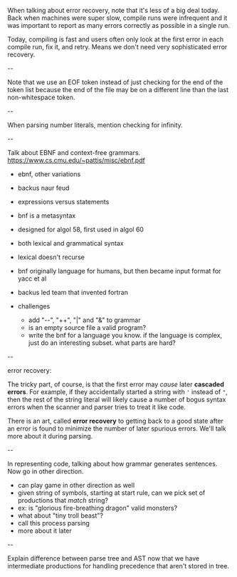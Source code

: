 
When talking about error recovery, note that it's less of a big deal today.
Back when machines were super slow, compile runs were infrequent and it was
important to report as many errors correctly as possible in a single run.

Today, compiling is fast and users often only look at the first error in each
compile run, fix it, and retry. Means we don't need very sophisticated error
recovery.

--

Note that we use an EOF token instead of just checking for the end of the token
list because the end of the file may be on a different line than the last
non-whitespace token.

--

When parsing number literals, mention checking for infinity.

--

Talk about EBNF and context-free grammars.
https://www.cs.cmu.edu/~pattis/misc/ebnf.pdf

- ebnf, other variations
- backus naur feud
- expressions versus statements
- bnf is a metasyntax
- designed for algol 58, first used in algol 60
- both lexical and grammatical syntax
- lexical doesn't recurse
- bnf originally language for humans, but then became input format for yacc
  et al
- backus led team that invented fortran

- challenges
  - add "--", "++", "|" and "&" to grammar
  - is an empty source file a valid program?
  - write the bnf for a language you know. if the language is complex, just do
    an interesting subset. what parts are hard?

--

error recovery:

The tricky part, of course, is that the first error may *cause* later **cascaded errors**. For example, if they accidentally started a string with `'` instead of `"`, then the rest of the string literal will likely cause a number of bogus syntax errors when the scanner and parser tries to treat it like code.

There is an art, called **error recovery** to getting back to a good state after an error is found to minimize the number of later spurious errors. We'll talk more about it during parsing.

--

In representing code, talking about how grammar generates sentences. Now go
in other direction.

- can play game in other direction as well
- given string of symbols, starting at start rule, can we pick set of
  productions that *match* string?
- ex: is "glorious fire-breathing dragon" valid monsters?
- what about "tiny troll beast"?
- call this process parsing
- more about it later

--

Explain difference between parse tree and AST now that we have intermediate
productions for handling precedence that aren't stored in tree.
